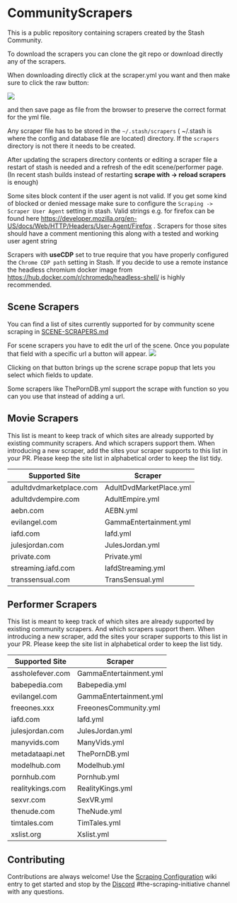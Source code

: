# CommunityScrapers
This is a public repository containing scrapers created by the Stash Community.

To download the scrapers you can clone the git repo or download directly any of the scrapers.

When downloading directly click at the scraper.yml you want and then make sure to click the raw button:

![](https://user-images.githubusercontent.com/1358708/82524777-cd4cfe80-9afd-11ea-808d-5ea7bf26704f.jpg)

and then save page as file from the browser to preserve the correct format for the yml file.

Any scraper file has to be stored in the `~/.stash/scrapers` ( ~/.stash is where the config and database file are located) directory. If the `scrapers` directory is not there it needs to be created.

After updating the scrapers directory contents or editing a scraper file a restart of stash is needed and a refresh of the edit scene/performer page.(In recent stash builds instead of restarting __scrape with -> reload scrapers__ is enough)

Some sites block content if the user agent is not valid. If you get some kind of blocked or denied message make sure to configure the `Scraping ->
Scraper User Agent` setting in stash. Valid strings e.g. for firefox can be found here https://developer.mozilla.org/en-US/docs/Web/HTTP/Headers/User-Agent/Firefox . Scrapers for those sites should have a comment mentioning this along with a tested and working user agent string

Scrapers with **useCDP** set to true require that you have properly configured the `Chrome CDP path` setting in Stash. If you decide to use a remote instance the headless chromium docker image from https://hub.docker.com/r/chromedp/headless-shell/ is highly recommended.

## Scene Scrapers
You can find a list of sites currently supported for by community scene scraping in [SCENE-SCRAPERS.md](https://github.com/stashapp/CommunityScrapers/blob/master/SCENE-SCRAPABLE.md)

For scene scrapers you have to edit the url of the scene. Once you populate that field with a specific url a button will appear.
![](https://user-images.githubusercontent.com/48220860/85202637-698e3f00-b310-11ea-9c06-b2cfe931474a.png)

Clicking on that button brings up the screne scrape popup that lets you select which fields to update.


Some scrapers like ThePornDB.yml support the scrape with function so you can you use that instead of adding a url.


## Movie Scrapers
This list is meant to keep track of which sites are already supported by existing community scrapers. And which scrapers support them. When introducing a new scraper, add the sites your scraper supports to this list in your PR. Please keep the site list in alphabetical order to keep the list tidy.

Supported Site|Scraper
------------- | -------------
adultdvdmarketplace.com|AdultDvdMarketPlace.yml
adultdvdempire.com|AdultEmpire.yml
aebn.com|AEBN.yml
evilangel.com|GammaEntertainment.yml
iafd.com|Iafd.yml
julesjordan.com|JulesJordan.yml
private.com|Private.yml
streaming.iafd.com|IafdStreaming.yml
transsensual.com|TransSensual.yml

## Performer Scrapers
This list is meant to keep track of which sites are already supported by existing community scrapers. And which scrapers support them. When introducing a new scraper, add the sites your scraper supports to this list in your PR. Please keep the site list in alphabetical order to keep the list tidy.

Supported Site|Scraper
------------- | -------------
assholefever.com|GammaEntertainment.yml
babepedia.com|Babepedia.yml
evilangel.com|GammaEntertainment.yml
freeones.xxx|FreeonesCommunity.yml
iafd.com|Iafd.yml
julesjordan.com|JulesJordan.yml
manyvids.com|ManyVids.yml
metadataapi.net|ThePornDB.yml
modelhub.com|Modelhub.yml
pornhub.com|Pornhub.yml
realitykings.com|RealityKings.yml
sexvr.com|SexVR.yml
thenude.com|TheNude.yml
timtales.com|TimTales.yml
xslist.org|Xslist.yml

## Contributing
Contributions are always welcome! Use the [Scraping Configuration](https://github.com/stashapp/stash/blob/develop/ui/v2.5/src/docs/en/Scraping.md) wiki entry to get started and stop by the [Discord](https://discord.gg/2TsNFKt) #the-scraping-initiative channel with any questions.
